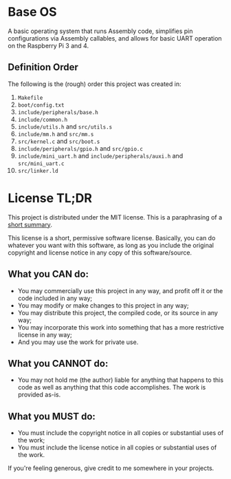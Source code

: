 # Base OS

A basic operating system that runs Assembly code, simplifies pin configurations
via Assembly callables, and allows for basic UART operation on the Raspberry Pi
3 and 4.

## Definition Order

The following is the (rough) order this project was created in:

1. `Makefile`
2. `boot/config.txt`
3. `include/peripherals/base.h`
4. `include/common.h`
5. `include/utils.h` and `src/utils.s`
6. `include/mm.h` and `src/mm.s`
7. `src/kernel.c` and `src/boot.s`
8. `include/peripherals/gpio.h` and `src/gpio.c`
9. `include/mini_uart.h` and `include/peripherals/auxi.h` and `src/mini_uart.c`
10. `src/linker.ld`

# License TL;DR

This project is distributed under the MIT license. This is a paraphrasing of a
[short summary](https://tldrlegal.com/license/mit-license).

This license is a short, permissive software license. Basically, you can do
whatever you want with this software, as long as you include the original
copyright and license notice in any copy of this software/source.

## What you CAN do:

- You may commercially use this project in any way, and profit off it or the
  code included in any way;
- You may modify or make changes to this project in any way;
- You may distribute this project, the compiled code, or its source in any way;
- You may incorporate this work into something that has a more restrictive
  license in any way;
- And you may use the work for private use.

## What you CANNOT do:

- You may not hold me (the author) liable for anything that happens to this code
  as well as anything that this code accomplishes. The work is provided as-is.

## What you MUST do:

- You must include the copyright notice in all copies or substantial uses of the
  work;
- You must include the license notice in all copies or substantial uses of the
  work.

If you're feeling generous, give credit to me somewhere in your projects.
